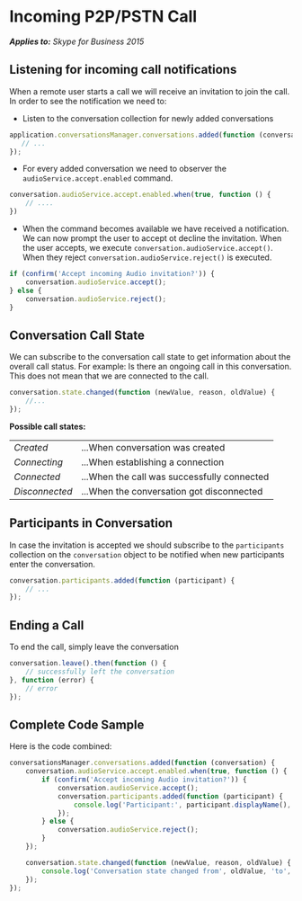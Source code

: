 
# Incoming P2P/PSTN Call

 _**Applies to:** Skype for Business 2015_

## Listening for incoming call notifications

When a remote user starts a call we will receive an invitation to join the call.
In order to see the notification we need to:
* Listen to the conversation collection for newly added conversations
 ```js
application.conversationsManager.conversations.added(function (conversation) {
    // ...
});
```
* For every added conversation we need to observer the `audioService.accept.enabled` command.
```js
conversation.audioService.accept.enabled.when(true, function () {
    // ....
})
```
* When the command becomes available we have received a notification. We can now prompt the user to accept ot decline the invitation.
When the user accepts, we execute `conversation.audioService.accept()`. When they reject `conversation.audioService.reject()` is executed.
```js
if (confirm('Accept incoming Audio invitation?')) {
    conversation.audioService.accept();
} else {
    conversation.audioService.reject();
}
```

## Conversation Call State
We can subscribe to the conversation call state to get information about the overall call status.
For example: Is there an ongoing call in this conversation. This does not mean that we are connected to the call.

```js
conversation.state.changed(function (newValue, reason, oldValue) {
    //...
});
```

**Possible call states:**

|||
|--------------|------------------------------------------|
| *Created* | ...When conversation was created
| *Connecting*    | ...When establishing a connection           |
| *Connected* | ...When the call was successfully connected |
| *Disconnected* | ...When the conversation got disconnected |

## Participants in Conversation
In case the invitation is accepted we should subscribe to the `participants` collection on the `conversation` object to be notified when new participants enter the conversation.

```js
conversation.participants.added(function (participant) {
    // ...
});
```

## Ending a Call
To end the call, simply leave the conversation

```js
conversation.leave().then(function () {
    // successfully left the conversation
}, function (error) {
    // error
});
```

## Complete Code Sample
Here is the code combined:

```js
conversationsManager.conversations.added(function (conversation) {
    conversation.audioService.accept.enabled.when(true, function () {
        if (confirm('Accept incoming Audio invitation?')) {
            conversation.audioService.accept();
            conversation.participants.added(function (participant) {
                console.log('Participant:', participant.displayName(), 'has been added to the conversation');
            });
        } else {
            conversation.audioService.reject();
        }
    });

    conversation.state.changed(function (newValue, reason, oldValue) {
        console.log('Conversation state changed from', oldValue, 'to', newValue);
    });
});
```